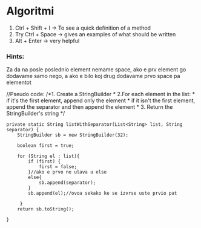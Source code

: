 # <h1>Algoritmi </h1>
  
 1. Ctrl + Shift + I -> To see a quick definition of a method
 2. Try Ctrl + Space -> gives an examples of what should be written
 3. Alt + Enter -> very helpful




<h3>Hints:</h3>
 Za da na posle poslednio element nemame space, ako e prv element go dodavame samo nego, 
  a ako e bilo koj drug dodavame prvo space pa elementot
  
  //Pseudo code:
    /*1. Create a StringBuilder
     * 2.For each element in the list:
     *       if it's the first element, append only the element
     *       if it isn't the first element, append the separator and then append the element
     * 3. Return the StringBuilder's string */

    private static String listWithSeparator(List<String> list, String separator) {
        StringBuilder sb = new StringBuilder(32);

        boolean first = true;

        for (String el : list){
            if (first) {
                first = false;
            }//ako e prvo ne ulava u else
            else{
                sb.append(separator);
            }
            sb.append(el);//ovoa sekako ke se izvrse uste prvio pat

         }
        return sb.toString();

    }
